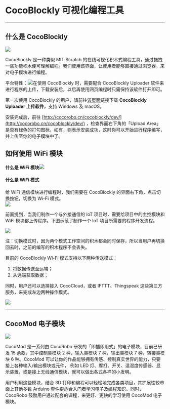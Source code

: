 # CocoBlockly 可视化编程工具

---

## 什么是 CocoBlockly

![](https://lh4.googleusercontent.com/lFwJK6fND0y7pgV_-EoSCTlfDDgMmbaF6T01YtezXcPQaBG5hoh5C7HmsknI_yIwASi3_f4-fzF7MoyvqgPr6i4SvCBNCBVrAbn-BLj7_M4zSvuUhDrq3Xj_EcBC8lx3Z8RFBgE9gVo)

CocoBlockly 是一种类似 MIT Scratch 的在线可视化积木式编程工具，通过拖拽一些功能积木便可理解编程。我们使用该界面，让使用者能够直接通过浏览器，来对电子模块进行编程。

平台特性 ：![](/assets/import2.png)在使用 CocoBlockly 时，需要配合 CocoBlockly Uploader 软件来进行程序的上传，下载安装后，以后再使用网页编程时只需保持该软件打开即可。

第一次使用 CocoBlockly 的用户，请前往[该页面](https://blockly-help.cocorobo.cn/uploader-xia-zai-ji-an-zhuang.html)链接下载 **CocoBlockly Uploader 上传软件**，支持 Windows 及 macOS。

安装完成后，前往 [http://cocorobo.cn/cocoblockly/dev/](http://cocorobo.cn/cocoblockly/dev/) ，检查界面右下角的「Upload Area」是否有绿色的打勾图标，如有，则表示安装成功，这时你可以开始进行程序编写，并上传至你的电子模块中了。

## 如何使用 WiFi 模块

#### 什么是 WiFi 模块![](/assets/import4.png)

#### 什么是 WiFi 模式

给 WiFi 通信模块进行编程时，我们需要在 CocoBlockly 的界面右下角，点击切换按钮，切换为 Wi-Fi 模式。  
![](/assets/import6.png)

前面提到，当我们制作一个与外接通信的 IoT 项目时，需要给项目中的主控模块和 WiFi 模块都上传程序。下图示范了制作一个 IoT 项目所需要的程序开发流程。

![](https://lh5.googleusercontent.com/FSoaCK-Uq_uDLrPubKaQ0PbZOSULkZFlhwxV9ndW-oEeFfc19eyTczjHn8RtHW5ns_u3dO4jJPg6aoZ10FmChnH8Db_mmyU1KRFrsHF53K1fFdDu86VC3gAgPmSCRZCPFgpjKj_Yddw)

注：切换模式时，因为两个模式工作空间的积木都会同时保存，所以当用户再切换回去时，之前的编写的积木程序不会丢失。

目前的 CocoBlockly Wi-Fi 模式支持以下两种传送模式：

1. 将数据传送至远端；
2. 从远端获取数据；

同时，用户还可以选择接入 CocoCloud，或者 IFTTT、Thingspeak 这些第三方服务，来完成左边两种操作模式。

![](/assets/import7.png)

---

## CocoMod 电子模块

![](https://lh6.googleusercontent.com/HT1gtWAGIy6nzFGVlnMAqTA8c_YQaDzdZKw2WFoSaF_qTJi0RHB6jjT-7ge00Ma8J1Wy0Js9q6CTLRsUruV3Kjv01LLnFNHqXo0433lpRHJVX9ZzJrBIHQIA4DuJ1iGmpjDNYMPx)

CocoMod 是一系列由 CocoRobo 研发的「即插即用式」的电子模块，目前已研发 15 余款，其中控制类模块 2 种，输入类模块 7 种，输出类模块 7 种，转接类模块 6 种。CocoMod 可以让你的作品能够拥有传感、控制真实世界的能力，只要接上各种输入/输出模块或元件， 例如 LED 灯、摩打、开关、温湿度传感器、显示装置，或是接上无线通信模块，就可以做出各式各样的小发明。

用户利用这些模块，结合 3D 打印和编程可以轻松地完成各类项目，其扩展性较市面上其他多数 Arduino 套件更适合入门者学习电子及编程知识。同时，CocoRobo 鼓励用户通过配套的课程，来更好、更快的学习使用 CocoMod 电子模块。
